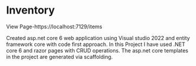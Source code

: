 # Inventory

View Page-https://localhost:7129/items

Created asp.net core 6 web application using Visual studio 2022 and entity framework core with code first approach. 
In this Project I have used .NET core 6 and razor pages with CRUD operations. 
The asp.net core templates in the project are generated via scaffolding.


